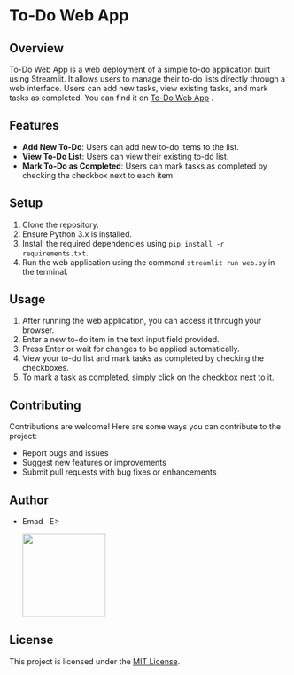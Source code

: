 # To-Do Web App

## Overview
To-Do Web App is a web deployment of a simple to-do application built using Streamlit. It allows users to manage their to-do lists directly through a web interface. Users can add new tasks, view existing tasks, and mark tasks as completed. You can find it on [To-Do Web App](https://emads22-todo-app-web-deployment-web-wv9oj2.streamlit.app/) .

## Features
- **Add New To-Do**: Users can add new to-do items to the list.
- **View To-Do List**: Users can view their existing to-do list.
- **Mark To-Do as Completed**: Users can mark tasks as completed by checking the checkbox next to each item.

## Setup
1. Clone the repository.
2. Ensure Python 3.x is installed.
3. Install the required dependencies using `pip install -r requirements.txt`.
4. Run the web application using the command `streamlit run web.py` in the terminal.

## Usage
1. After running the web application, you can access it through your browser.
2. Enter a new to-do item in the text input field provided.
3. Press Enter or wait for changes to be applied automatically.
4. View your to-do list and mark tasks as completed by checking the checkboxes.
5. To mark a task as completed, simply click on the checkbox next to it.

## Contributing
Contributions are welcome! Here are some ways you can contribute to the project:
- Report bugs and issues
- Suggest new features or improvements
- Submit pull requests with bug fixes or enhancements

## Author
- Emad &nbsp; E>
  
  [<img src="https://img.shields.io/badge/GitHub-Profile-blue?logo=github" width="150">](https://github.com/emads22)

## License
This project is licensed under the [MIT License](LICENSE).
